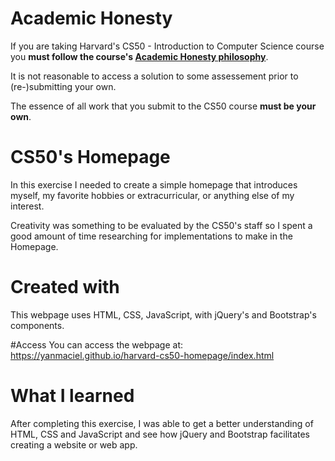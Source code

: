 # Academic Honesty
If you are taking Harvard's CS50 - Introduction to Computer Science course you **must follow the course's [Academic Honesty philosophy](https://cs50.harvard.edu/x/2021/honesty/)**.

It is not reasonable to access a solution to some assessement prior to (re-)submitting your own.

The essence of all work that you submit to the CS50 course **must be your own**. 

# CS50's Homepage
In this exercise I needed to create a simple homepage that introduces myself, my favorite hobbies or extracurricular, or anything else of my interest.

Creativity was something to be evaluated by the CS50's staff so I spent a good amount of time researching for implementations to make in the Homepage.

# Created with 
This webpage uses HTML, CSS, JavaScript, with jQuery's and Bootstrap's components.

#Access
You can access the webpage at: https://yanmaciel.github.io/harvard-cs50-homepage/index.html
  
# What I learned
After completing this exercise, I was able to get a better understanding of HTML, CSS and JavaScript and see how jQuery and Bootstrap facilitates creating a website or web app.



